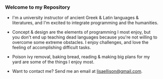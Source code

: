### Welcome to my Repository
- I'm a university instructor of ancient Greek & Latin languages & literatures, and I'm excited to integrate programming and the humanities. 
- Concept & design are the elements of programming I most enjoy, but you don't end up teaching dead languages because you're not willing to overcome some extreme obstacles. I enjoy challenges, and love the feeling of accomplishing difficult tasks. 

- Poison ivy removal, baking bread, reading & making big plans for my yard are some of the things I enjoy most. 
- Want to contact me? Send me an email at lisaellison@gmail.com. 


<!--
**lisaellison/lisaellison** is a ✨ _special_ ✨ repository because its `README.md` (this file) appears on your GitHub profile.

Here are some ideas to get you started:

- 🔭 I’m currently working on ...
- 🌱 I’m currently learning ...
- 👯 I’m looking to collaborate on ...
- 🤔 I’m looking for help with ...
- 💬 Ask me about ...
- 📫 How to reach me: ...
- 😄 Pronouns: ...
- ⚡ Fun fact: ...
-->
